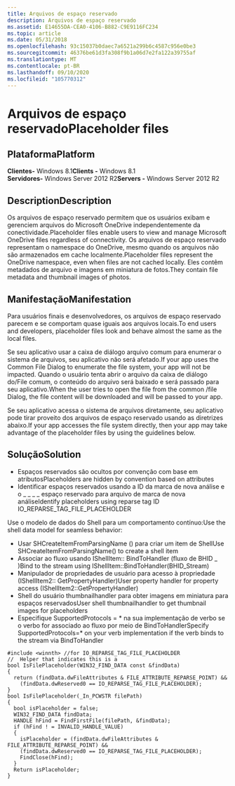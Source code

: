 ```yaml
---
title: Arquivos de espaço reservado
description: Arquivos de espaço reservado
ms.assetid: E14655DA-CEA0-4106-B882-C9E9116FC234
ms.topic: article
ms.date: 05/31/2018
ms.openlocfilehash: 93c15037b0daec7a6521a299b6c4587c956e0be3
ms.sourcegitcommit: 46376be61d3fa308f9b1a06d7e2fa122a39755af
ms.translationtype: MT
ms.contentlocale: pt-BR
ms.lasthandoff: 09/10/2020
ms.locfileid: "105770312"
---
```

# <a name="placeholder-files"></a><span data-ttu-id="a6d36-103">Arquivos de espaço reservado</span><span class="sxs-lookup"><span data-stu-id="a6d36-103">Placeholder files</span></span>

## <a name="platform"></a><span data-ttu-id="a6d36-104">Plataforma</span><span class="sxs-lookup"><span data-stu-id="a6d36-104">Platform</span></span>

<span data-ttu-id="a6d36-105">**Clientes-** Windows 8.1</span><span class="sxs-lookup"><span data-stu-id="a6d36-105">**Clients -** Windows 8.1</span></span>  
<span data-ttu-id="a6d36-106">**Servidores-** Windows Server 2012 R2</span><span class="sxs-lookup"><span data-stu-id="a6d36-106">**Servers -** Windows Server 2012 R2</span></span>  

## <a name="description"></a><span data-ttu-id="a6d36-107">Description</span><span class="sxs-lookup"><span data-stu-id="a6d36-107">Description</span></span>

<span data-ttu-id="a6d36-108">Os arquivos de espaço reservado permitem que os usuários exibam e gerenciem arquivos do Microsoft OneDrive independentemente da conectividade.</span><span class="sxs-lookup"><span data-stu-id="a6d36-108">Placeholder files enable users to view and manage Microsoft OneDrive files regardless of connectivity.</span></span> <span data-ttu-id="a6d36-109">Os arquivos de espaço reservado representam o namespace do OneDrive, mesmo quando os arquivos não são armazenados em cache localmente.</span><span class="sxs-lookup"><span data-stu-id="a6d36-109">Placeholder files represent the OneDrive namespace, even when files are not cached locally.</span></span> <span data-ttu-id="a6d36-110">Eles contêm metadados de arquivo e imagens em miniatura de fotos.</span><span class="sxs-lookup"><span data-stu-id="a6d36-110">They contain file metadata and thumbnail images of photos.</span></span>

## <a name="manifestation"></a><span data-ttu-id="a6d36-111">Manifestação</span><span class="sxs-lookup"><span data-stu-id="a6d36-111">Manifestation</span></span>

<span data-ttu-id="a6d36-112">Para usuários finais e desenvolvedores, os arquivos de espaço reservado parecem e se comportam quase iguais aos arquivos locais.</span><span class="sxs-lookup"><span data-stu-id="a6d36-112">To end users and developers, placeholder files look and behave almost the same as the local files.</span></span>

<span data-ttu-id="a6d36-113">Se seu aplicativo usar a caixa de diálogo arquivo comum para enumerar o sistema de arquivos, seu aplicativo não será afetado.</span><span class="sxs-lookup"><span data-stu-id="a6d36-113">If your app uses the Common File Dialog to enumerate the file system, your app will not be impacted.</span></span> <span data-ttu-id="a6d36-114">Quando o usuário tenta abrir o arquivo da caixa de diálogo do/File comum, o conteúdo do arquivo será baixado e será passado para seu aplicativo.</span><span class="sxs-lookup"><span data-stu-id="a6d36-114">When the user tries to open the file from the common /file Dialog, the file content will be downloaded and will be passed to your app.</span></span>

<span data-ttu-id="a6d36-115">Se seu aplicativo acessa o sistema de arquivos diretamente, seu aplicativo pode tirar proveito dos arquivos de espaço reservado usando as diretrizes abaixo.</span><span class="sxs-lookup"><span data-stu-id="a6d36-115">If your app accesses the file system directly, then your app may take advantage of the placeholder files by using the guidelines below.</span></span>

## <a name="solution"></a><span data-ttu-id="a6d36-116">Solução</span><span class="sxs-lookup"><span data-stu-id="a6d36-116">Solution</span></span>

-   <span data-ttu-id="a6d36-117">Espaços reservados são ocultos por convenção com base em atributos</span><span class="sxs-lookup"><span data-stu-id="a6d36-117">Placeholders are hidden by convention based on attributes</span></span>
-   <span data-ttu-id="a6d36-118">Identificar espaços reservados usando a ID da marca de nova análise e o \_ \_ \_ \_ espaço reservado para arquivo de marca de nova análise</span><span class="sxs-lookup"><span data-stu-id="a6d36-118">Identify placeholders using reparse tag ID IO\_REPARSE\_TAG\_FILE\_PLACEHOLDER</span></span>

<span data-ttu-id="a6d36-119">Use o modelo de dados do Shell para um comportamento contínuo:</span><span class="sxs-lookup"><span data-stu-id="a6d36-119">Use the shell data model for seamless behavior:</span></span>

-   <span data-ttu-id="a6d36-120">Usar SHCreateItemFromParsingName () para criar um item de Shell</span><span class="sxs-lookup"><span data-stu-id="a6d36-120">Use SHCreateItemFromParsingName() to create a shell item</span></span>
-   <span data-ttu-id="a6d36-121">Associar ao fluxo usando IShellItem:: BindToHandler (fluxo de BHID \_ )</span><span class="sxs-lookup"><span data-stu-id="a6d36-121">Bind to the stream using IShellItem::BindToHandler(BHID\_Stream)</span></span>
-   <span data-ttu-id="a6d36-122">Manipulador de propriedades de usuário para acesso à propriedade (IShellItem2:: GetPropertyHandler)</span><span class="sxs-lookup"><span data-stu-id="a6d36-122">User property handler for property access (IShellItem2::GetPropertyHandler)</span></span>
-   <span data-ttu-id="a6d36-123">Shell do usuário thumbnailhandler para obter imagens em miniatura para espaços reservados</span><span class="sxs-lookup"><span data-stu-id="a6d36-123">User shell thumbnailhandler to get thumbnail images for placeholders</span></span>
-   <span data-ttu-id="a6d36-124">Especifique SupportedProtocols = \* na sua implementação de verbo se o verbo for associado ao fluxo por meio de BindToHandler</span><span class="sxs-lookup"><span data-stu-id="a6d36-124">Specify SupportedProtocols=\* on your verb implementation if the verb binds to the stream via BindToHandler</span></span>


```
#include <winnth> //for IO_REPARSE_TAG_FILE_PLACEHOLDER
//  Helper that indicates this is a 
bool IsFilePlaceholder(WIN32_FIND_DATA const &findData)
{
  return (findData.dwFileAttributes & FILE_ATTRIBUTE_REPARSE_POINT) &&
    (findData.dwReserved0 == IO_REPARSE_TAG_FILE_PLACEHOLDER);
}
bool IsFilePlaceholder(_In_PCWSTR filePath)
{
  bool isPlaceholder = false;
  WIN32_FIND_DATA findData;
  HANDLE hFind = FindFirstFile(filePath, &findData);
  if (hFind ! = INVALID_HANDLE_VALUE)
  {
    isPlaceholder = (findData.dwFileAttributes &    FILE_ATTRIBUTE_REPARSE_POINT) &&
    (findData.dwReserved0 == IO_REPARSE_TAG_FILE_PLACEHOLDER);
    FindClose(hFind);
  }
  Return isPlaceholder;
}
```



 

 




